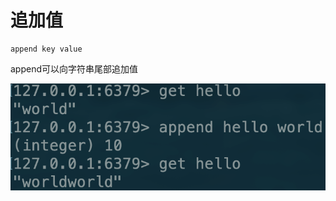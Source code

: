 # 追加值

```text
append key value
```

append可以向字符串尾部追加值

![](../../.gitbook/assets/image%20%2810%29.png)

